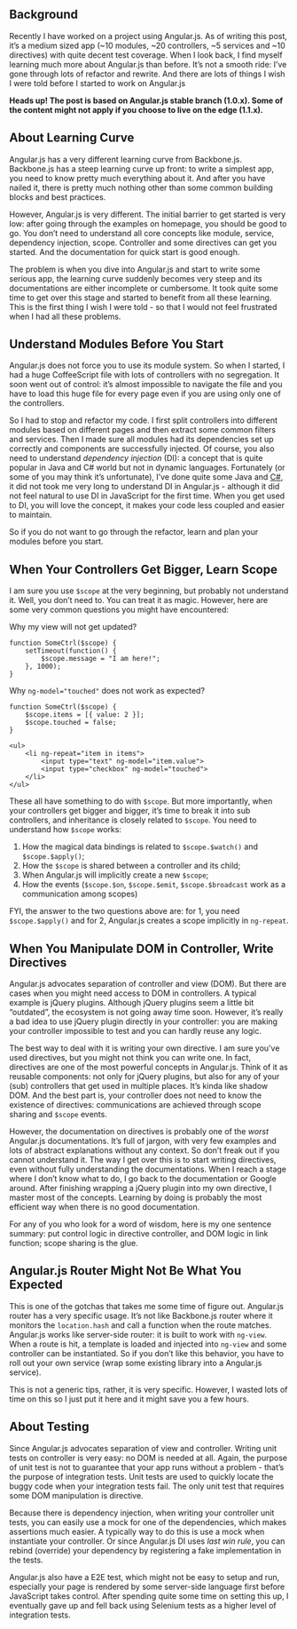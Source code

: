 <!--
name: things-about-angular
version : "0.1"
title : "Things I Wish I Were Told About Angular.js"
description: "Get started with Angular the right way."
license : "All Rights Reserved"
-->

<!-- @section -->

## Background

Recently I have worked on a project using Angular.js. As of writing this post, it’s a medium sized app (~10 modules, ~20 controllers, ~5 services and ~10 directives) with quite decent test coverage. When I look back, I find myself learning much more about Angular.js than before. It’s not a smooth ride: I’ve gone through lots of refactor and rewrite. And there are lots of things I wish I were told before I started to work on Angular.js

**Heads up! The post is based on Angular.js stable branch (1.0.x). Some of the content might not apply if you choose to live on the edge (1.1.x).**

<!-- @section -->

## About Learning Curve

Angular.js has a very different learning curve from Backbone.js. Backbone.js has a steep learning curve up front: to write a simplest app, you need to know pretty much everything about it. And after you have nailed it, there is pretty much nothing other than some common building blocks and best practices.

However, Angular.js is very different. The initial barrier to get started is very low: after going through the examples on homepage, you should be good to go. You don’t need to understand all core concepts like module, service, dependency injection, scope. Controller and some directives can get you started. And the documentation for quick start is good enough.

The problem is when you dive into Angular.js and start to write some serious app, the learning curve suddenly becomes very steep and its documentations are either incomplete or cumbersome. It took quite some time to get over this stage and started to benefit from all these learning. This is the first thing I wish I were told - so that I would not feel frustrated when I had all these problems.

<!-- @section -->

## Understand Modules Before You Start

Angular.js does not force you to use its module system. So when I started, I had a huge CoffeeScript file with lots of controllers with no segregation. It soon went out of control: it’s almost impossible to navigate the file and you have to load this huge file for every page even if you are using only one of the controllers.

So I had to stop and refactor my code. I first split controllers into different modules based on different pages and then extract some common filters and services. Then I made sure all modules had its dependencies set up correctly and components are successfully injected. Of course, you also need to understand _dependency injection_ (DI): a concept that is quite popular in Java and C# world but not in dynamic languages. Fortunately (or some of you may think it’s unfortunate), I’ve done quite some Java and [C#](http://ruoyusun.com/2013/03/10/6-months-with-c-sharp.html), it did not took me very long to understand DI in Angular.js - although it did not feel natural to use DI in JavaScript for the first time. When you get used to DI, you will love the concept, it makes your code less coupled and easier to maintain.

So if you do not want to go through the refactor, learn and plan your modules before you start.

<!-- @section -->

## When Your Controllers Get Bigger, Learn Scope

I am sure you use `$scope` at the very beginning, but probably not understand it. Well, you don’t need to. You can treat it as magic. However, here are some very common questions you might have encountered:

Why my view will not get updated?

    function SomeCtrl($scope) {
    	setTimeout(function() {
    		$scope.message = "I am here!";
    	}, 1000);
    }

Why `ng-model="touched"` does not work as expected?

    function SomeCtrl($scope) {
    	$scope.items = [{ value: 2 }];
    	$scope.touched = false;
    }

    <ul>
    	<li ng-repeat="item in items">
    		<input type="text" ng-model="item.value">
    		<input type="checkbox" ng-model="touched">
    	</li>
    </ul>

These all have something to do with `$scope`. But more importantly, when your controllers get bigger and bigger, it’s time to break it into sub controllers, and inheritance is closely related to `$scope`. You need to understand how `$scope` works:

1.  How the magical data bindings is related to `$scope.$watch()` and `$scope.$apply()`;
2.  How the `$scope` is shared between a controller and its child;
3.  When Angular.js will implicitly create a new `$scope`;
4.  How the events (`$scope.$on`, `$scope.$emit`, `$scope.$broadcast` work as a communication among scopes)

FYI, the answer to the two questions above are: for 1, you need `$scope.$apply()` and for 2, Angular.js creates a scope implicitly in `ng-repeat`.

<!-- @section -->

## When You Manipulate DOM in Controller, Write Directives

Angular.js advocates separation of controller and view (DOM). But there are cases when you might need access to DOM in controllers. A typical example is jQuery plugins. Although jQuery plugins seem a little bit “outdated”, the ecosystem is not going away time soon. However, it’s really a bad idea to use jQuery plugin directly in your controller: you are making your controller impossible to test and you can hardly reuse any logic.

The best way to deal with it is writing your own directive. I am sure you’ve used directives, but you might not think you can write one. In fact, directives are one of the most powerful concepts in Angular.js. Think of it as reusable components: not only for jQuery plugins, but also for any of your (sub) controllers that get used in multiple places. It’s kinda like shadow DOM. And the best part is, your controller does not need to know the existence of directives: communications are achieved through scope sharing and `$scope` events.

However, the documentation on directives is probably one of the _worst_ Angular.js documentations. It’s full of jargon, with very few examples and lots of abstract explanations without any context. So don’t freak out if you cannot understand it. The way I get over this is to start writing directives, even without fully understanding the documentations. When I reach a stage where I don’t know what to do, I go back to the documentation or Google around. After finishing wrapping a jQuery plugin into my own directive, I master most of the concepts. Learning by doing is probably the most efficient way when there is no good documentation.

For any of you who look for a word of wisdom, here is my one sentence summary: put control logic in directive controller, and DOM logic in link function; scope sharing is the glue.

<!-- @section -->

## Angular.js Router Might Not Be What You Expected

This is one of the gotchas that takes me some time of figure out. Angular.js router has a very specific usage. It’s not like Backbone.js router where it monitors the `location.hash` and call a function when the route matches. Angular.js works like server-side router: it is built to work with `ng-view`. When a route is hit, a template is loaded and injected into `ng-view` and some controller can be instantiated. So if you don’t like this behavior, you have to roll out your own service (wrap some existing library into a Angular.js service).

This is not a generic tips, rather, it is very specific. However, I wasted lots of time on this so I just put it here and it might save you a few hours.

<!-- @section -->

## About Testing

Since Angular.js advocates separation of view and controller. Writing unit tests on controller is very easy: no DOM is needed at all. Again, the purpose of unit test is not to guarantee that your app runs without a problem - that’s the purpose of integration tests. Unit tests are used to quickly locate the buggy code when your integration tests fail. The only unit test that requires some DOM manipulation is directive.

Because there is dependency injection, when writing your controller unit tests, you can easily use a mock for one of the dependencies, which makes assertions much easier. A typically way to do this is use a mock when instantiate your controller. Or since Angular.js DI uses _last win rule_, you can rebind (override) your dependency by registering a fake implementation in the tests.

Angular.js also have a E2E test, which might not be easy to setup and run, especially your page is rendered by some server-side language first before JavaScript takes control. After spending quite some time on setting this up, I eventually gave up and fell back using Selenium tests as a higher level of integration tests.
